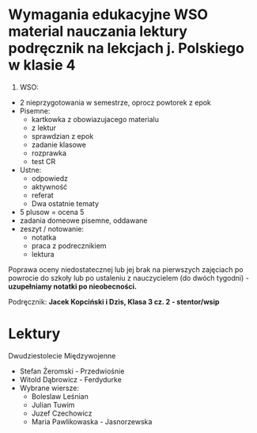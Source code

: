 # Wymagania edukacyjne WSO material nauczania lektury podręcznik na lekcjach j. Polskiego w klasie 4

1. WSO:
- 2 nieprzygotowania w semestrze, oprocz powtorek z epok
- Pisemne:
    - kartkowka z obowiazujacego materialu
    - z lektur
    - sprawdzian z epok
    - zadanie klasowe
    - rozprawka
    - test CR
- Ustne:
    - odpowiedz
    - aktywność
    - referat
    - Dwa ostatnie tematy
- 5 plusow = ocena 5
- zadania domeowe pisemne, oddawane
- zeszyt / notowanie:
    - notatka
    - praca z podrecznikiem
    - lektura 

Poprawa oceny niedostatecznej lub jej brak na pierwszych zajęciach po powrocie do szkoły lub po ustaleniu z nauczycielem (do dwóch tygodni) - **uzupełniamy notatki po nieobecności.**

Podręcznik: **Jacek Kopciński i Dzis, Klasa 3 cz. 2 - stentor/wsip**

# Lektury

Dwudziestolecie Międzywojenne

- Stefan Żeromski  - Przedwiośnie
- Witold Dąbrowicz - Ferdydurke
- Wybrane wiersze:
    - Boleslaw Leśnian
    - Julian Tuwim
    - Juzef Czechowicz
    - Maria Pawlikowaska - Jasnorzewska
